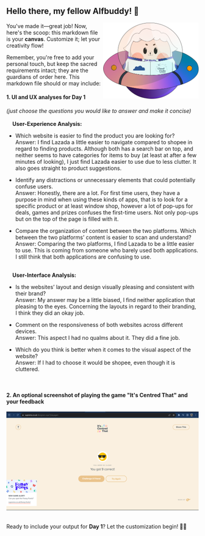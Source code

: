 ## Hello there, my fellow Alfbuddy! 💖

<img align="right" width="250px" src="../../assets/alf/alf-ufo.png">

You've made it—great job! Now, here's the scoop: this markdown file is your **canvas**. Customize it; let your creativity flow!

Remember, you're free to add your personal touch, but keep the sacred requirements intact; they are the guardians of order here. This markdown file should or may include:

#### 1. UI and UX analyses for Day 1

_(just choose the questions you would like to answer and make it concise)_
<br/><br/>
&nbsp;&nbsp;&nbsp;&nbsp;**User-Experience Analysis:**<br/>

-   Which website is easier to find the product you are looking for?<br/>
    Answer: I find Lazada a little easier to navigate compared to shopee in regard to finding products. Although both has a search bar on top, and neither seems to have categories for items to buy (at least at after a few minutes of looking), I just find Lazada easier to use due to less clutter. It also goes straight to product suggestions.

-   Identify any distractions or unnecessary elements that could potentially confuse users.<br/>
    Answer: Honestly, there are a lot. For first time users, they have a purpose in mind when using these kinds of apps, that is to look for a specific product or at least window shop, however a lot of pop-ups for deals, games and prizes confuses the first-time users. Not only pop-ups but on the top of the page is filled with it. 

-   Compare the organization of content between the two platforms. Which between the two platforms’ content is easier to scan and understand?<br/>
    Answer: Comparing the two platforms, I find Lazada to be a little easier to use. This is coming from someone who barely used both applications. I still think that both applications are confusing to use.

<br/> &nbsp;&nbsp;&nbsp;&nbsp;**User-Interface Analysis:**

-   Is the websites’ layout and design visually pleasing and consistent with their brand?<br/>
    Answer: My answer may be a little biased, I find neither application that pleasing to the eyes. Concerning the layouts in regard to their branding, I think they did an okay job.
    
-   Comment on the responsiveness of both websites across different devices.<br/>
    Answer: This aspect I had no qualms about it. They did a fine job.
    
-   Which do you think is better when it comes to the visual aspect of the website?<br/>
    Answer: If I had to choose it would be shopee, even though it is cluttered.
    
    <br>

#### 2. An **optional** screenshot of playing the game **"It's Centred That"** and your feedback

![alt text](../../Images/itscenteredthat.png)

<br>Ready to include your output for **Day 1**? Let the customization begin! 🚀✨

<!-- You may now delete and modify the content of this file -->
